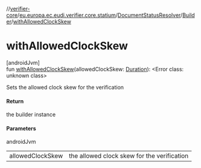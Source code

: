 //[verifier-core](../../../../index.md)/[eu.europa.ec.eudi.verifier.core.statium](../../index.md)/[DocumentStatusResolver](../index.md)/[Builder](index.md)/[withAllowedClockSkew](with-allowed-clock-skew.md)

# withAllowedClockSkew

[androidJvm]\
fun [withAllowedClockSkew](with-allowed-clock-skew.md)(allowedClockSkew: [Duration](https://kotlinlang.org/api/latest/jvm/stdlib/kotlin-stdlib/kotlin.time/-duration/index.html)): &lt;Error class: unknown class&gt;

Sets the allowed clock skew for the verification

#### Return

the builder instance

#### Parameters

androidJvm

| | |
|---|---|
| allowedClockSkew | the allowed clock skew for the verification |
